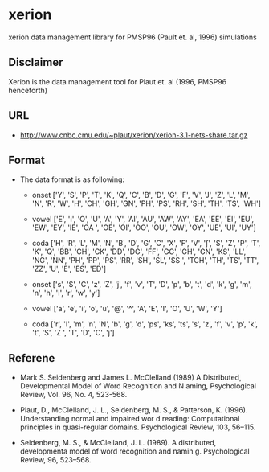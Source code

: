 # xerion
xerion data management library for PMSP96 (Pault et. al, 1996) simulations

## Disclaimer

Xerion is the data management tool for Plaut et. al (1996, PMSP96 henceforth)

## URL
- http://www.cnbc.cmu.edu/~plaut/xerion/xerion-3.1-nets-share.tar.gz

## Format

- The data format is as following:
    - onset ['Y', 'S', 'P', 'T', 'K', 'Q', 'C', 'B', 'D', 'G', 'F', 'V', 'J', 'Z', 'L', 'M', 'N', 'R', 'W', 'H',
 'CH', 'GH', 'GN', 'PH', 'PS', 'RH', 'SH', 'TH', 'TS', 'WH']
    - vowel ['E', 'I', 'O', 'U', 'A', 'Y', 'AI', 'AU', 'AW', 'AY', 'EA', 'EE', 'EI', 'EU', 'EW', 'EY', 'IE', 'OA
', 'OE', 'OI', 'OO', 'OU', 'OW', 'OY', 'UE', 'UI', 'UY']
    - coda ['H', 'R', 'L', 'M', 'N', 'B', 'D', 'G', 'C', 'X', 'F', 'V', '∫', 'S', 'Z', 'P', 'T', 'K', 'Q', 'BB',
 'CH', 'CK', 'DD', 'DG', 'FF', 'GG', 'GH', 'GN', 'KS', 'LL', 'NG', 'NN', 'PH', 'PP', 'PS', 'RR', 'SH', 'SL', 'SS
', 'TCH', 'TH', 'TS', 'TT', 'ZZ', 'U', 'E', 'ES', 'ED']

    - onset ['s', 'S', 'C', 'z', 'Z', 'j', 'f', 'v', 'T', 'D', 'p', 'b', 't', 'd', 'k', 'g', 'm', 'n', 'h', 'I',
 'r', 'w', 'y']
    - vowel ['a', 'e', 'i', 'o', 'u', '@', '^', 'A', 'E', 'I', 'O', 'U', 'W', 'Y']
    - coda ['r', 'I', 'm', 'n', 'N', 'b', 'g', 'd', 'ps', 'ks', 'ts', 's', 'z', 'f', 'v', 'p', 'k', 't', 'S', 'Z
', 'T', 'D', 'C', 'j']


## Referene

- Mark S. Seidenberg and James L. McClelland (1989) A Distributed, Developmental Model of Word Recognition and N
aming, Psychological Review, Vol. 96, No. 4, 523-568.

- Plaut, D., McClelland, J. L., Seidenberg, M. S., & Patterson, K. (1996). Understanding normal and impaired wor
d reading: Computational principles in quasi-regular domains. Psychological Review, 103, 56–115.
- Seidenberg, M. S., & McClelland, J. L. (1989). A distributed, developmenta model of word recognition and namin
g. Psychological Review, 96, 523–568.
